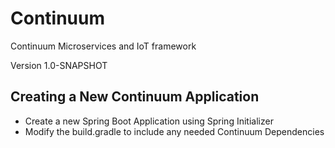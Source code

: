 # Continuum
Continuum Microservices and IoT framework

Version 1.0-SNAPSHOT

## Creating a New Continuum Application
- Create a new Spring Boot Application using Spring Initializer
- Modify the build.gradle to include any needed Continuum Dependencies
